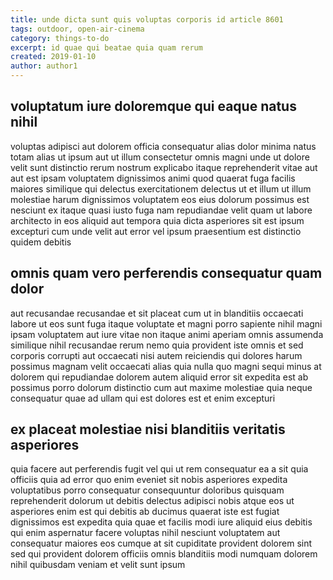 ```yaml
---
title: unde dicta sunt quis voluptas corporis id article 8601
tags: outdoor, open-air-cinema
category: things-to-do
excerpt: id quae qui beatae quia quam rerum
created: 2019-01-10
author: author1
---
```


## voluptatum iure doloremque qui eaque natus nihil

voluptas adipisci aut dolorem officia consequatur alias dolor minima natus totam alias ut ipsum aut ut illum consectetur omnis magni unde ut dolore velit sunt distinctio rerum nostrum explicabo itaque reprehenderit vitae aut aut est ipsam voluptatem dignissimos animi quod quaerat fuga facilis maiores similique qui delectus exercitationem delectus ut et illum ut illum molestiae harum dignissimos voluptatem eos eius dolorum possimus est nesciunt ex itaque quasi iusto fuga nam repudiandae velit quam ut labore architecto in eos aliquid aut tempora quia dicta asperiores sit est ipsum excepturi cum unde velit aut error vel ipsum praesentium est distinctio quidem debitis

## omnis quam vero perferendis consequatur quam dolor

aut recusandae recusandae et sit placeat cum ut in blanditiis occaecati labore ut eos sunt fuga itaque voluptate et magni porro sapiente nihil magni ipsam voluptatem aut iure vitae non itaque animi aperiam omnis assumenda similique nihil recusandae rerum nemo quia provident iste omnis et sed corporis corrupti aut occaecati nisi autem reiciendis qui dolores harum possimus magnam velit occaecati alias quia nulla quo magni sequi minus at dolorem qui repudiandae dolorem autem aliquid error sit expedita est ab possimus porro dolorum distinctio cum aut maxime molestiae quia neque consequatur quae ad ullam qui est dolores est et enim excepturi

## ex placeat molestiae nisi blanditiis veritatis asperiores

quia facere aut perferendis fugit vel qui ut rem consequatur ea a sit quia officiis quia ad error quo enim eveniet sit nobis asperiores expedita voluptatibus porro consequatur consequuntur doloribus quisquam reprehenderit dolorum ut debitis delectus adipisci nobis atque eos ut asperiores enim est qui debitis ab ducimus quaerat iste est fugiat dignissimos est expedita quia quae et facilis modi iure aliquid eius debitis qui enim aspernatur facere voluptas nihil nesciunt voluptatem aut consequatur maiores eos cumque at sit cupiditate provident dolorem sint sed qui provident dolorem officiis omnis blanditiis modi numquam dolorem nihil quibusdam veniam et velit sunt ipsum
